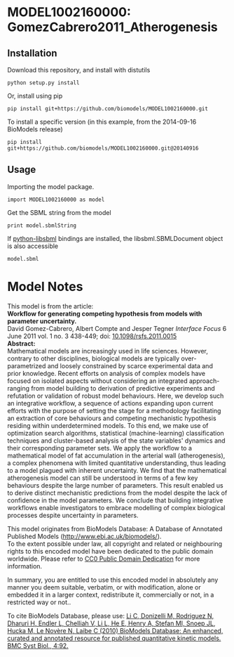 # MODEL1002160000: GomezCabrero2011_Atherogenesis

## Installation

Download this repository, and install with distutils

`python setup.py install`

Or, install using pip

`pip install git+https://github.com/biomodels/MODEL1002160000.git`

To install a specific version (in this example, from the 2014-09-16 BioModels release)

`pip install git+https://github.com/biomodels/MODEL1002160000.git@20140916`

## Usage

Importing the model package.

`import MODEL1002160000 as model`

Get the SBML string from the model

`print model.sbmlString`

If [python-libsbml](https://pypi.python.org/pypi/python-libsbml) bindings are
installed, the libsbml.SBMLDocument object is also accessible

`model.sbml`


# Model Notes


This model is from the article:  
**Workflow for generating competing hypothesis from models with parameter uncertainty.**   
David Gomez-Cabrero, Albert Compte and Jesper Tegner _Interface Focus_ 6 June
2011 vol. 1 no. 3 438-449; doi:
[10.1098/rsfs.2011.0015](http://dx.doi.org/10.1098/rsfs.2011.0015)  
**Abstract:**   
Mathematical models are increasingly used in life sciences. However, contrary
to other disciplines, biological models are typically over-parametrized and
loosely constrained by scarce experimental data and prior knowledge. Recent
efforts on analysis of complex models have focused on isolated aspects without
considering an integrated approach-ranging from model building to derivation
of predictive experiments and refutation or validation of robust model
behaviours. Here, we develop such an integrative workflow, a sequence of
actions expanding upon current efforts with the purpose of setting the stage
for a methodology facilitating an extraction of core behaviours and competing
mechanistic hypothesis residing within underdetermined models. To this end, we
make use of optimization search algorithms, statistical (machine-learning)
classification techniques and cluster-based analysis of the state variables'
dynamics and their corresponding parameter sets. We apply the workflow to a
mathematical model of fat accumulation in the arterial wall (atherogenesis), a
complex phenomena with limited quantitative understanding, thus leading to a
model plagued with inherent uncertainty. We find that the mathematical
atherogenesis model can still be understood in terms of a few key behaviours
despite the large number of parameters. This result enabled us to derive
distinct mechanistic predictions from the model despite the lack of confidence
in the model parameters. We conclude that building integrative workflows
enable investigators to embrace modelling of complex biological processes
despite uncertainty in parameters.

This model originates from BioModels Database: A Database of Annotated
Published Models (http://www.ebi.ac.uk/biomodels/).  
To the extent possible under law, all copyright and related or neighbouring
rights to this encoded model have been dedicated to the public domain
worldwide. Please refer to [CC0 Public Domain
Dedication](http://creativecommons.org/publicdomain/zero/1.0/) for more
information.

In summary, you are entitled to use this encoded model in absolutely any
manner you deem suitable, verbatim, or with modification, alone or embedded it
in a larger context, redistribute it, commercially or not, in a restricted way
or not..  
  
To cite BioModels Database, please use: [Li C, Donizelli M, Rodriguez N,
Dharuri H, Endler L, Chelliah V, Li L, He E, Henry A, Stefan MI, Snoep JL,
Hucka M, Le Novère N, Laibe C (2010) BioModels Database: An enhanced, curated
and annotated resource for published quantitative kinetic models. BMC Syst
Biol., 4:92.](http://www.ncbi.nlm.nih.gov/pubmed/20587024)



